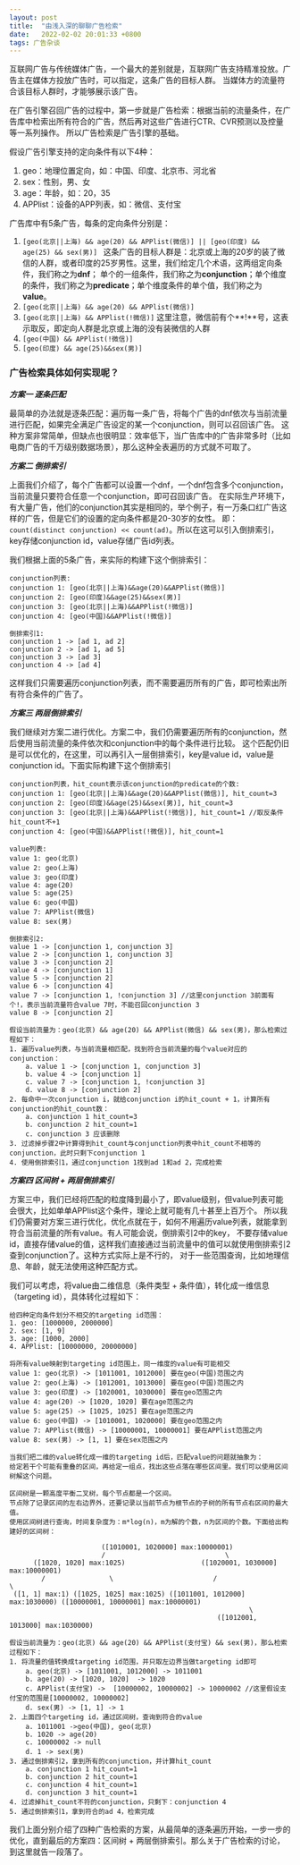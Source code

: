 ```yaml
---
layout: post 
title:  "由浅入深的聊聊广告检索"
date:   2022-02-02 20:01:33 +0800 
tags: 广告杂谈
---
```


互联网广告与传统媒体广告，一个最大的差别就是，互联网广告支持精准投放。广告主在媒体方投放广告时，可以指定，这条广告的目标人群。
当媒体方的流量符合该目标人群时，才能够展示该广告。

在广告引擎召回广告的过程中，第一步就是广告检索：根据当前的流量条件，在广告库中检索出所有符合的广告，然后再对这些广告进行CTR、CVR预测以及控量等一系列操作。
所以广告检索是广告引擎的基础。

假设广告引擎支持的定向条件有以下4种：
1. geo：地理位置定向，如：中国、印度、北京市、河北省
2. sex：性别，男、女
3. age：年龄，如：20，35
4. APPlist：设备的APP列表，如：微信、支付宝

广告库中有5条广告，每条的定向条件分别是：
1. ```[geo(北京||上海) && age(20) && APPlist(微信)] || [geo(印度) && age(25) && sex(男)] ``` 
这条广告的目标人群是：北京或上海的20岁的装了微信的人群，或者印度的25岁男性。这里，我们给定几个术语，这两组定向条件，我们称之为**dnf**；
单个的一组条件，我们称之为**conjunction**；单个维度的条件，我们称之为**predicate**；单个维度条件的单个值，我们称之为**value**。
2. ```[geo(北京||上海) && age(20) && APPlist(微信)] ```
3. ```[geo(北京||上海) && APPlist(!微信)]``` 这里注意，微信前有个**!**号，这表示取反，即定向人群是北京或上海的没有装微信的人群
4. ```[geo(中国) && APPlist(!微信)]```
5. ```[geo(印度) && age(25)&&sex(男)] ```

### **广告检索具体如何实现呢？**

_**方案一 逐条匹配**_

最简单的办法就是逐条匹配：遍历每一条广告，将每个广告的dnf依次与当前流量进行匹配，如果完全满足广告设定的某一个conjunction，则可以召回该广告。
这种方案非常简单，但缺点也很明显：效率低下，当广告库中的广告非常多时（比如电商广告的千万级别数据场景），那么这种全表遍历的方式就不可取了。

_**方案二 倒排索引**_

上面我们介绍了，每个广告都可以设置一个dnf，一个dnf包含多个conjunction，当前流量只要符合任意一个conjunction，即可召回该广告。
在实际生产环境下，有大量广告，他们的conjunction其实是相同的，举个例子，有一万条口红广告这样的广告，但是它们的设置的定向条件都是20-30岁的女性。
即：```count(distinct conjunction) << count(ad)```。所以在这可以引入倒排索引，key存储conjunction id，value存储广告id列表。

我们根据上面的5条广告，来实际的构建下这个倒排索引：
```
conjunction列表:
conjunction 1: [geo(北京||上海)&&age(20)&&APPlist(微信)]
conjunction 2: [geo(印度)&&age(25)&&sex(男)]
conjunction 3: [geo(北京||上海)&&APPlist(!微信)]
conjunction 4: [geo(中国)&&APPlist(!微信)]

倒排索引1: 
conjunction 1 -> [ad 1, ad 2]
conjunction 2 -> [ad 1, ad 5]
conjunction 3 -> [ad 3]
conjunction 4 -> [ad 4]

```
这样我们只需要遍历conjunction列表，而不需要遍历所有的广告，即可检索出所有符合条件的广告了。

_**方案三 两层倒排索引**_

我们继续对方案二进行优化。方案二中，我们仍需要遍历所有的conjunction，然后使用当前流量的条件依次和conjunction中的每个条件进行比较。
这个匹配仍旧是可以优化的，在这里，可以再引入一层倒排索引，key是value id，value是conjunction id。下面实际构建下这个倒排索引
```
conjunction列表，hit_count表示该conjunction的predicate的个数:
conjunction 1: [geo(北京||上海)&&age(20)&&APPlist(微信)], hit_count=3
conjunction 2: [geo(印度)&&age(25)&&sex(男)], hit_count=3
conjunction 3: [geo(北京||上海)&&APPlist(!微信)], hit_count=1 //取反条件hit_count不+1
conjunction 4: [geo(中国)&&APPlist(!微信)], hit_count=1

value列表:
value 1: geo(北京)
value 2: geo(上海)
value 3: geo(印度)
value 4: age(20)
value 5: age(25)
value 6: geo(中国)
value 7: APPlist(微信)
value 8: sex(男)

倒排索引2:
value 1 -> [conjunction 1, conjunction 3]
value 2 -> [conjunction 1, conjunction 3]
value 3 -> [conjunction 2]
value 4 -> [conjunction 1]
value 5 -> [conjunction 2]
value 6 -> [conjunction 4]
value 7 -> [conjunction 1, !conjunction 3] //这里conjunction 3前面有个!，表示当前流量符合value 7时，不能召回conjunction 3
value 8 -> [conjunction 2]

假设当前流量为：geo(北京) && age(20) && APPlist(微信) && sex(男)，那么检索过程如下：
1. 遍历value列表，与当前流量相匹配，找到符合当前流量的每个value对应的conjunction：
    a. value 1 -> [conjunction 1, conjunction 3]
    b. value 4 -> [conjunction 1]
    c. value 7 -> [conjunction 1, !conjunction 3]
    d. value 8 -> [conjunction 2]
2. 每命中一次conjunction i，就给conjunction i的hit_count + 1，计算所有conjunction的hit_count数：
    a. conjunction 1 hit_count=3
    b. conjunction 2 hit_count=1
    c. conjunction 3 应该删除
3. 过滤掉步骤2中计算得到hit_count与conjunction列表中hit_count不相等的conjunction，此时只剩下conjunction 1
4. 使用倒排索引1，通过conjunction 1找到ad 1和ad 2，完成检索
```

_**方案四 区间树 + 两层倒排索引**_

方案三中，我们已经将匹配的粒度降到最小了，即value级别，但value列表可能会很大，比如单单APPlist这个条件，理论上就可能有几十甚至上百万个。
所以我们仍需要对方案三进行优化，优化点就在于，如何不用遍历value列表，就能拿到符合当前流量的所有value。有人可能会说，倒排索引2中的key，
不要存储value id，直接存储value的值，这样我们直接通过当前流量中的值可以就使用倒排索引2查到conjunction了。这种方式实际上是不行的，
对于一些范围查询，比如地理信息、年龄，就无法使用这种匹配方式。

我们可以考虑，将value由二维信息（条件类型 + 条件值），转化成一维信息（targeting id），具体转化过程如下：
```
给四种定向条件划分不相交的targeting id范围：
1. geo: [1000000, 2000000]
2. sex: [1, 9]
3. age: [1000, 2000]
4. APPlist: [10000000, 20000000]

将所有value映射到targeting id范围上，同一维度的value有可能相交
value 1: geo(北京) -> [1011001, 1012000] 要在geo(中国)范围之内
value 2: geo(上海) -> [1012001, 1013000] 要在geo(中国)范围之内
value 3: geo(印度) -> [1020001, 1030000] 要在geo范围之内
value 4: age(20) -> [1020, 1020] 要在age范围之内
value 5: age(25) -> [1025, 1025] 要在age范围之内
value 6: geo(中国) -> [1010001, 1020000] 要在geo范围之内
value 7: APPlist(微信) -> [10000001, 10000001] 要在APPlist范围之内
value 8: sex(男) -> [1, 1] 要在sex范围之内

当我们把二维的value转化成一维的targeting id后，匹配value的问题就抽象为：
给定若干个可能有重叠的区间，再给定一组点，找出这些点落在哪些区间里。我们可以使用区间树解这个问题。

区间树是一颗高度平衡二叉树，每个节点都是一个区间。
节点除了记录区间的左右边界外，还要记录以当前节点为根节点的子树的所有节点右区间的最大值。
使用区间树进行查询，时间复杂度为：m*log(n)，m为解的个数，n为区间的个数。下面给出构建好的区间树：

                       ([1010001, 1020000] max:10000001)
                       /                              \
      ([1020, 1020] max:1025)                   ([1020001, 1030000] max:10000001)
        /                \                         /                         \
 ([1, 1] max:1) ([1025, 1025] max:1025) ([1011001, 1012000] max:1030000) ([10000001, 10000001] max:10000001)
                                                            \
                                                    ([1012001, 1013000] max:1030000)
                                                    
假设当前流量为：geo(北京) && age(20) && APPlist(支付宝) && sex(男)，那么检索过程如下：
1. 将流量的值转换成targeting id范围，并只取左边界当做targeting id即可
    a. geo(北京) -> [1011001, 1012000] -> 1011001
    b. age(20) -> [1020, 1020]  -> 1020
    c. APPlist(支付宝) ->  [10000002, 10000002] -> 10000002 //这里假设支付宝的范围是[10000002, 10000002]
    d. sex(男) -> [1, 1] -> 1
2. 上面四个targeting id，通过区间树，查询到符合的value
    a. 1011001 ->geo(中国), geo(北京)
    b. 1020 -> age(20)
    c. 10000002 -> null
    d. 1 -> sex(男)
3. 通过倒排索引2，拿到所有的conjunction，并计算hit_count
    a. conjunction 1 hit_count=1
    b. conjunction 2 hit_count=1
    c. conjunction 4 hit_count=1
    d. conjunction 3 hit_count=1
4. 过滤掉hit_count不符的conjunction，只剩下：conjunction 4
5. 通过倒排索引1，拿到符合的ad 4，检索完成
```

我们上面分别介绍了四种广告检索的方案，从最简单的逐条遍历开始，一步一步的优化，直到最后的方案四：区间树 + 两层倒排索引。那么关于广告检索的讨论，到这里就告一段落了。
